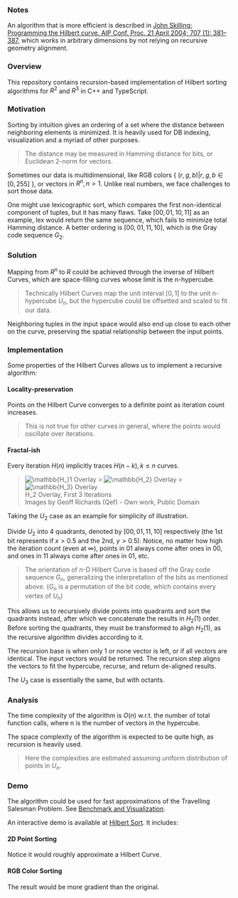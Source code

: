 ### Notes

An algorithm that is more efficient is described in
[John Skilling; Programming the Hilbert curve. AIP Conf. Proc. 21 April 2004; 707 (1): 381–387](https://doi.org/10.1063/1.1751381),
which works in arbitrary dimensions by not relying on recursive geometry alignment.

### Overview

This repository contains recursion-based implementation of Hilbert sorting algorithms for $R^2$ and
$R^3$ in C++ and TypeScript.

### Motivation

Sorting by intuition gives an ordering of a set where the distance between neighboring elements is
minimized. It is heavily used for DB indexing, visualization and a myriad of other purposes.

> The distance may be measured in Hamming distance for bits, or Euclidean 2-norm for vectors.

Sometimes our data is multidimensional, like RGB colors { $(r, g, b) | r, g, b \in [0, 255]$ }, or
vectors in $R^n, n \gt 1$. Unlike real numbers, we face challenges to sort those data.

One might use lexicographic sort, which compares the first non-identical component of tuples, but it
has many flaws. Take $[00, 01, 10, 11]$ as an example, lex would return the same sequence, which
fails to minimize total Hamming distance. A better ordering is $[00, 01, 11, 10]$, which is the Gray
code sequence $G_2$.

### Solution

Mapping from $R^n$ to $R$ could be achieved through the inverse of Hilbert Curves, which are
space-filling curves whose limit is the n-hypercube.

> Technically Hilbert Curves map the unit interval $[0, 1]$ to the unit n-hypercube $U_n$, but the
> hypercube could be offsetted and scaled to fit our data.

Neighboring tuples in the input space would also end up close to each other on the curve, preserving
the spatial relationship between the input points.

### Implementation

Some properties of the Hilbert Curves allows us to implement a recursive algorithm:

#### Locality-preservation

Points on the Hilbert Curve converges to a definite point as iteration count increases.

> This is not true for other curves in general, where the points would oscillate over iterations.

#### Fractal-ish

Every iteration $H(n)$ implicitly traces $H(n-k), k \le n$ curves.

> ![$\mathbb{H_}1$ Overlay](assets/H1_overlay.jpg) >
> ![$\mathbb{H_2}$ Overlay](assets/H2_overlay.jpg) >
> ![$\mathbb{H_3}$ Overlay](assets/H3_overlay.jpg)  
> H_2 Overlay, First 3 Iterations  
> Images by Geoff Richards (Qef) - Own work, Public Domain

Taking the $U_2$ case as an example for simplicity of illustration.

Divide $U_2$ into 4 quadrants, denoted by $[00, 01, 11, 10]$ respectively (the 1st bit represents if
$x \gt 0.5$ and the 2nd, $y \gt 0.5$). Notice, no matter how high the iteration count (even at
$\infty$), points in $01$ always come after ones in $00$, and ones in $11$ always come after ones in
$01$, etc.

> The orientation of $n$-D Hilbert Curve is based off the Gray code sequence $G_n$, generalizing the
> interpretation of the bits as mentioned above. ($G_n$ is a permutation of the bit code, which
> contains every vertex of $U_n$)

This allows us to recursively divide points into quadrants and sort the quadrants instead, after
which we concatenate the results in $H_2(1)$ order. Before sorting the quadrants, they must be
transformed to align $H_2(1)$, as the recursive algorithm divides according to it.

The recursion base is when only 1 or none vector is left, or if all vectors are identical. The input
vectors would be returned. The recursion step aligns the vectors to fit the hypercube, recurse, and
return de-aligned results.

The $U_3$ case is essentially the same, but with octants.

### Analysis

The time complexity of the algorithm is $O(n)$ w.r.t. the number of total function calls, where n is
the number of vectors in the hypercube.

The space complexity of the algorithm is expected to be quite high, as recursion is heavily used.

> Here the complexities are estimated assuming uniform distribution of points in $U_n$.

### Demo

The algorithm could be used for fast approximations of the Travelling Salesman Problem. See
[Benchmark and Visualization](https://github.com/wavim/hilbert-tsp-bench).

An interactive demo is available at [Hilbert Sort](https://wavim.github.io/hilbert-sort). It
includes:

#### 2D Point Sorting

Notice it would roughly approximate a Hilbert Curve.

#### RGB Color Sorting

The result would be more gradient than the original.
